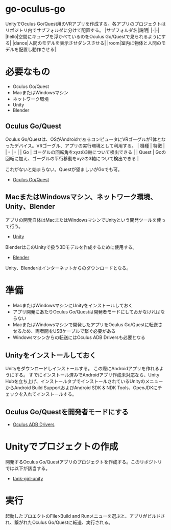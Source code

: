 # go-oculus-go
UnityでOculus Go/Quest用のVRアプリを作成する。各アプリのプロジェクトはリポジトリ内でサブフォルダに分けて配置する。
|サブフォルダ名|説明|
|-|-|
|hello|空間にキューブを浮かべているのをOculus Go/Questで見られるようにする|
|dance|人間のモデルを表示させダンスさせる|
|room|室内に物体と人間のモデルを配置し動作させる|

# 必要なもの
- Oculus Go/Quest
- MacまたはWindowsマシン
- ネットワーク環境
- Unity
- Blender

## Oculus Go/Quest
Oculus Go/Questは、OSがAndroidであるコンピュータにVRゴーグルが1体となったデバイス。VRゴーグル、アプリの実行環境として利用する。
| 機種 | 特徴 |
| - | - |
| Go | ゴーグルの回転角をxyzの3軸について検出できる |
| Quest | Goの回転に加え、ゴーグルの平行移動をxyzの3軸について検出できる |

これがないと始まらない。Questが望ましいがGoでも可。
- [Oculus Go/Quest](https://developer.oculus.com)
## MacまたはWindowsマシン、ネットワーク環境、Unity、Blender
アプリの開発自体はMacまたはWindowsマシンでUnityという開発ツールを使って行う。
- [Unity](https://unity.com/ja)

BlenderはこのUnityで扱う3Dモデルを作成するために使用する。
- [Blender](https://www.blender.org)

Unity、Blenderはインターネットからのダウンロードとなる。
# 準備
- MacまたはWindowsマシンにUnityをインストールしておく
- アプリ開発にあたりOculus Go/Questは開発者モードにしておかなければならない
- MacまたはWindowsマシンで開発したアプリをOculus Go/Questに転送させるため、両者間をUSBケーブルで繋ぐ必要がある
- Windowsマシンからの転送にはOculus ADB Driversも必要となる
## Unityをインストールしておく
Unityをダウンロードしインストールする。
この際にAndroidアプリを作れるようにする。
すでにインストール済みでAndroidアプリ作成未対応なら、Unity Hubを立ち上げ、インストールタブでインストールされているUnityのメニューからAndroid Build SupportおよびAndroid SDK & NDK Tools、OpenJDKにチェックを入れてインストールする。



## Oculus Go/Questを開発者モードにする

- [Oculus ADB Drivers](https://developer.oculus.com/downloads/package/oculus-adb-drivers/)

# Unityでプロジェクトの作成
開発するOculus Go/Questアプリのプロジェクトを作成する。このリポジトリでは以下が該当する。
- [tank-girl-unity]()
# 実行
起動したプロエクトのFile>Build and Runメニューを選ぶと、アプリがビルドされ、繋がれたOculus Go/Questに転送、実行される。


